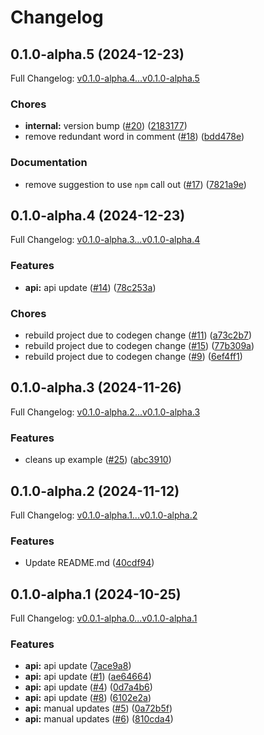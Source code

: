 # Changelog

## 0.1.0-alpha.5 (2024-12-23)

Full Changelog: [v0.1.0-alpha.4...v0.1.0-alpha.5](https://github.com/DoggyFiOfficial/doggyfi-sdk-node/compare/v0.1.0-alpha.4...v0.1.0-alpha.5)

### Chores

* **internal:** version bump ([#20](https://github.com/DoggyFiOfficial/doggyfi-sdk-node/issues/20)) ([2183177](https://github.com/DoggyFiOfficial/doggyfi-sdk-node/commit/21831776be5972007e10647b6912320fdfd668aa))
* remove redundant word in comment ([#18](https://github.com/DoggyFiOfficial/doggyfi-sdk-node/issues/18)) ([bdd478e](https://github.com/DoggyFiOfficial/doggyfi-sdk-node/commit/bdd478eef547b5ffe122248fc854b0013426b075))


### Documentation

* remove suggestion to use `npm` call out ([#17](https://github.com/DoggyFiOfficial/doggyfi-sdk-node/issues/17)) ([7821a9e](https://github.com/DoggyFiOfficial/doggyfi-sdk-node/commit/7821a9efed28a2d0d4d1bd275de0fc09188f9192))

## 0.1.0-alpha.4 (2024-12-23)

Full Changelog: [v0.1.0-alpha.3...v0.1.0-alpha.4](https://github.com/DoggyFiOfficial/doggyfi-sdk-node/compare/v0.1.0-alpha.3...v0.1.0-alpha.4)

### Features

* **api:** api update ([#14](https://github.com/DoggyFiOfficial/doggyfi-sdk-node/issues/14)) ([78c253a](https://github.com/DoggyFiOfficial/doggyfi-sdk-node/commit/78c253a4dc863b6f5093e535736a10e875c59f1d))


### Chores

* rebuild project due to codegen change ([#11](https://github.com/DoggyFiOfficial/doggyfi-sdk-node/issues/11)) ([a73c2b7](https://github.com/DoggyFiOfficial/doggyfi-sdk-node/commit/a73c2b7f24d490d94495836597d61691932020f6))
* rebuild project due to codegen change ([#15](https://github.com/DoggyFiOfficial/doggyfi-sdk-node/issues/15)) ([77b309a](https://github.com/DoggyFiOfficial/doggyfi-sdk-node/commit/77b309afc43c23f3c5117613c7f14b1a63da5443))
* rebuild project due to codegen change ([#9](https://github.com/DoggyFiOfficial/doggyfi-sdk-node/issues/9)) ([6ef4ff1](https://github.com/DoggyFiOfficial/doggyfi-sdk-node/commit/6ef4ff12ba3e0a0be19605f1888bc7161d2c1c47))

## 0.1.0-alpha.3 (2024-11-26)

Full Changelog: [v0.1.0-alpha.2...v0.1.0-alpha.3](https://github.com/DoggyFiOfficial/doggyfi-sdk-node/compare/v0.1.0-alpha.2...v0.1.0-alpha.3)

### Features

* cleans up example ([#25](https://github.com/DoggyFiOfficial/doggyfi-sdk-node/issues/25)) ([abc3910](https://github.com/DoggyFiOfficial/doggyfi-sdk-node/commit/abc3910ba467e3a9516fa4b6e08ddb5f0a31e041))

## 0.1.0-alpha.2 (2024-11-12)

Full Changelog: [v0.1.0-alpha.1...v0.1.0-alpha.2](https://github.com/DoggyFiOfficial/doggyfi-sdk-node/compare/v0.1.0-alpha.1...v0.1.0-alpha.2)

### Features

* Update README.md ([40cdf94](https://github.com/DoggyFiOfficial/doggyfi-sdk-node/commit/40cdf94521b84e1fb8379c7c739adee0e2023f09))

## 0.1.0-alpha.1 (2024-10-25)

Full Changelog: [v0.0.1-alpha.0...v0.1.0-alpha.1](https://github.com/DoggyFiOfficial/doggyfi-sdk-node/compare/v0.0.1-alpha.0...v0.1.0-alpha.1)

### Features

* **api:** api update ([7ace9a8](https://github.com/DoggyFiOfficial/doggyfi-sdk-node/commit/7ace9a8c1d27a0673d56a5f6fb047062effae9c9))
* **api:** api update ([#1](https://github.com/DoggyFiOfficial/doggyfi-sdk-node/issues/1)) ([ae64664](https://github.com/DoggyFiOfficial/doggyfi-sdk-node/commit/ae64664ed31ebf5195c63fade5322c4b307bbf99))
* **api:** api update ([#4](https://github.com/DoggyFiOfficial/doggyfi-sdk-node/issues/4)) ([0d7a4b6](https://github.com/DoggyFiOfficial/doggyfi-sdk-node/commit/0d7a4b684a223358d55b23b507bb4be984e40eea))
* **api:** api update ([#8](https://github.com/DoggyFiOfficial/doggyfi-sdk-node/issues/8)) ([6102e2a](https://github.com/DoggyFiOfficial/doggyfi-sdk-node/commit/6102e2a5fb83fc24fdb19ca29b4b8b81b7f677bb))
* **api:** manual updates ([#5](https://github.com/DoggyFiOfficial/doggyfi-sdk-node/issues/5)) ([0a72b5f](https://github.com/DoggyFiOfficial/doggyfi-sdk-node/commit/0a72b5f939f08c85a6b45bdcf4067ec72a9093cf))
* **api:** manual updates ([#6](https://github.com/DoggyFiOfficial/doggyfi-sdk-node/issues/6)) ([810cda4](https://github.com/DoggyFiOfficial/doggyfi-sdk-node/commit/810cda466da4c157fcfe2085663cf7a67ce4d81d))
